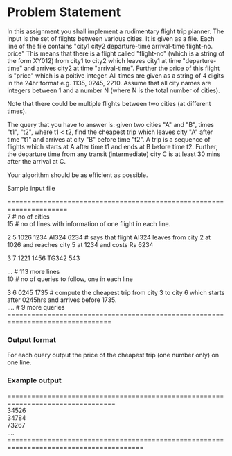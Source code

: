 # Problem Statement
In this assignment you shall implement a rudimentary flight trip planner. The input is the set of flights between various cities. It is given as a file. Each line of the file contains "city1 city2 departure-time arrival-time flight-no. price" This means that there is a flight called "flight-no" (which is a string of the form XY012) from city1 to city2 which leaves city1 at time "departure-time" and arrives city2 at time "arrival-time". Further the price of this flight is "price" which is a poitive integer. All times are given as a string of 4 digits in the 24hr format e.g. 1135, 0245, 2210. Assume that all city names are integers between 1 and a number N (where N is the total number of cities).

Note that there could be multiple flights between two cities (at different times).


The query that you have to answer is: given two cities "A" and "B", times "t1", "t2", where t1 < t2, find the cheapest trip which leaves city "A" after time "t1" and arrives at city "B" before time "t2". A trip is a sequence of flights which starts at A after time t1 and ends at B before time t2.  Further, the departure time from any transit (intermediate) city C is at least 30 mins after the arrival at C.


Your algorithm should be as efficient as possible.


Sample input file

=====================================================================  
7 # no of cities  
15 # no of lines with information of one flight in each line.

2 5 1026 1234 AI324 6234 # says that flight AI324 leaves from city 2 at 1026 and reaches city 5 at 1234 and costs Rs 6234

3 7 1221 1456 TG342 543

... # 113 more lines  
10 # no of queries to follow, one in each line  

3 6 0245 1735 # compute the cheapest trip from city 3 to city 6 which starts after 0245hrs and arrives before 1735.   
.... # 9 more queries  
\================================================================================  
### Output format  
For each query output the price of the cheapest trip (one number only) on one line. 

### Example output  
\=================================================================================  
34526  
34784   
73267  
....  
\========================================================================================
